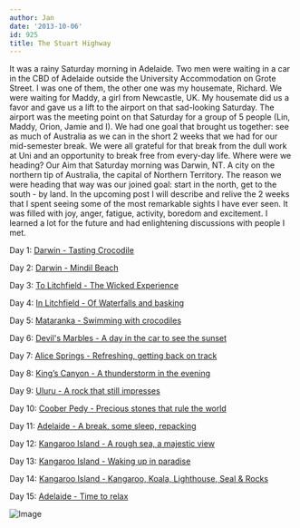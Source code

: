```yaml
---
author: Jan
date: '2013-10-06'
id: 925
title: The Stuart Highway
---
```


It was a rainy Saturday morning in Adelaide. Two men were waiting in a car in the CBD of Adelaide outside the University Accommodation on Grote Street. I was one of them, the other one was my housemate, Richard. We were waiting for Maddy, a girl from Newcastle, UK. My housemate did us a favor and gave us a lift to the airport on that sad-looking Saturday. The airport was the meeting point on that Saturday for a group of 5 people (Lin, Maddy, Orion, Jamie and I). We had one goal that brought us together: see as much of Australia as we can in the short 2 weeks that we had for our mid-semester break. We were all grateful for that break from the dull work at Uni and an opportunity to break free from every-day life. Where were we heading? Our Aim that Saturday morning was Darwin, NT. A city on the northern tip of Australia, the capital of Northern Territory. The reason we were heading that way was our joined goal: start in the north, get to the south - by land. In the upcoming post I will describe and relive the 2 weeks that I spent seeing some of the most remarkable sights I have ever seen. It was filled with joy, anger, fatigue, activity, boredom and excitement. I learned a lot for the future and had enlightening discussions with people I met.

Day 1: [Darwin - Tasting Crocodile](https://jan-steinke.de/wordpress/en/darwin-tasting-crocodile.md)

Day 2: [Darwin - Mindil Beach](https://jan-steinke.de/wordpress/en/darwin-mindil-beach.md)

Day 3: [To Litchfield - The Wicked Experience](https://jan-steinke.de/wordpress/en/to-litchfield-the-wicked-experience/)

Day 4: [In Litchfield - Of Waterfalls and basking](https://jan-steinke.de/wordpress/en/in-litchfield-of-waterfalls-and-basking/)

Day 5: [Mataranka - Swimming with crocodiles](https://jan-steinke.de/wordpress/en/mataranka-swimming-with-crocodiles/)

Day 6: [Devil's Marbles - A day in the car to see the sunset](https://jan-steinke.de/wordpress/devils-marbles-a-day-in-the-car-to-see-the-sunset/)

Day 7: [Alice Springs - Refreshing, getting back on track](https://jan-steinke.de/wordpress/alice-springs-refreshing-getting-back-on-track/)

Day 8: [King&#8217;s Canyon - A thunderstorm in the evening](https://jan-steinke.de/wordpress/kings-canyon-a-thunderstorm-in-the-evening/)

Day 9: [Uluru - A rock that still impresses](https://jan-steinke.de/wordpress/uluru-a-rock-that-still-impresses/)

Day 10: [Coober Pedy - Precious stones that rule the world](https://jan-steinke.de/wordpress/en/coober-pedy-precious-stones-that-rule-the-world/)

Day 11: [Adelaide - A break, some sleep, repacking](https://jan-steinke.de/wordpress/en/adelaide-a-break-some-sleep-repacking/)

Day 12: [Kangaroo Island - A rough sea, a majestic view](https://jan-steinke.de/wordpress/en/kangaroo-island-a-rough-sea-a-majestic-view/)

Day 13: [Kangaroo Island - Waking up in paradise](https://jan-steinke.de/wordpress/en/kangaroo-island-waking-up-in-paradise/)

Day 14: [Kangaroo Island - Kangaroo, Koala, Lighthouse, Seal & Rocks](https://jan-steinke.de/wordpress/en/kangaroo-island-kangaroo-koala-lighthouse-seal-rocks/)

Day 15: [Adelaide - Time to relax](https://jan-steinke.de/wordpress/en/adelaide-time-to-relax/)

![Image](https://jan-steinke.de/wordpress/wp-content/uploads/2016/02/Screen-Shot-2013-10-06-at-12.28.46-.png)
